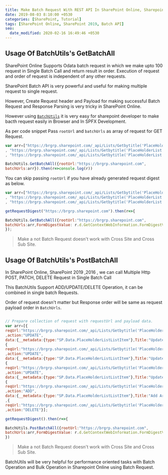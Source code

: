 ```yaml
---
title: Make Batch Request With REST API In SharePoint Online, Sharepoint 2019, 2016
date: 2019-08-03 8:10:00 +0530
categories: [SharePoint, Tutorial]
tags: [SharePoint Online, SharePoint 2019, Batch API]
seo:
  date_modified: 2020-02-16 16:49:46 +0530
---
```


## Usage Of BatchUtils's GetBatchAll

SharePoint Online Supports Odata batch request in which we make upto 100 request in Single Batch Call and return result in order. Execution of request and order of request is independent of any other requests.

SharePoint Batch API is very powerful and useful for making multiple request to single request.

However, Create Request header and Payload for making successful Batch Request and Response Parsing is very tricky in SharePoint Online.

However using [`BatchUtils`](https://github.com/anomepani/sp-rest-util/blob/master/BatchUtils.ts) it is very easy for sharepoint developer to make bacth request easily in Browser and In SPFX Development.

As per code snippet Pass `rootUrl` and  `batchUrls` as array of request for GET Request.

```js
var arr=["https://brgrp.sharepoint.com/_api/Lists/Getbytitle('PlaceHolderList')/items(212)"
, "https://brgrp.sharepoint.com/_api/Lists/Getbytitle('PlaceHolderList')/items(213)"
, "https://brgrp.sharepoint.com/_api/Lists/Getbytitle('PlaceHolderList')/items(214)"];

BatchUtils.GetBatchAll({rootUrl:"https://brgrp.sharepoint.com",
batchUrls:arr}).then(r=>console.log(r))

```

You can skip passing `rootUrl` if you have already generated request digest as below.

```js
var arr=["https://brgrp.sharepoint.com/_api/Lists/Getbytitle('PlaceHolderList')/items(212)"
, "https://brgrp.sharepoint.com/_api/Lists/Getbytitle('PlaceHolderList')/items(213)"
, "https://brgrp.sharepoint.com/_api/Lists/Getbytitle('PlaceHolderList')/items(214)"];

getRequestDigest("https://brgrp.sharepoint.com").then(r=>{

BatchUtils.GetBatchAll({rootUrl:"https://brgrp.sharepoint.com",
batchUrls:arr,FormDigestValue: r.d.GetContextWebInformation.FormDigestValue}).then(r=>console.log(r))
});

```
> Make a not Batch Request doesn't work with Cross Site and Cross Sub Site.

## Usage Of BatchUtils's PostBatchAll

In SharePoint Online, SharePoint 2019 ,2016 , we can call Multiple Http POST, PATCH, DELETE Request in Single Batch Call

This BatchUtils Support ADD/UPDATE/DELETE Operation, it can be combined in single batch Requests.

Order of request doesn't matter but Response order will be same as request payload order in `BatchUrls`.


```js

// Prepare collection of request with requestUrl and payload data.
var arr=[{
reqUrl:"https://brgrp.sharepoint.com/_api/Lists/Getbytitle('PlaceHolderList')/items(212)"
,action:"UPDATE",
data:{__metadata:{type:"SP.Data.PlaceHolderListListItem"},Title:"Update Article_1"}},
{
reqUrl:"https://brgrp.sharepoint.com/_api/Lists/Getbytitle('PlaceHolderList')/items(213)"
,action:"UPDATE",
data:{__metadata:{type:"SP.Data.PlaceHolderListListItem"},Title:"Update Article_2"}},
{
reqUrl:"https://brgrp.sharepoint.com/_api/Lists/Getbytitle('PlaceHolderList')/items(214)"
,action:"UPDATE",
data:{__metadata:{type:"SP.Data.PlaceHolderListListItem"},Title:"Update Article_3"}},
{
reqUrl:"https://brgrp.sharepoint.com/_api/Lists/Getbytitle('PlaceHolderList')/items"
,action:"ADD",
data:{__metadata:{type:"SP.Data.PlaceHolderListListItem"},Title:"Add Article_1"}}
,{
reqUrl:"https://brgrp.sharepoint.com/_api/Lists/Getbytitle('PlaceHolderList')/items(215)"
,action:"DELETE"}];

getRequestDigest().then(r=>{

BatchUtils.PostBatchAll({rootUrl:"https://brgrp.sharepoint.com",
batchUrls:arr,FormDigestValue: r.d.GetContextWebInformation.FormDigestValue}).then(r=>console.log(r))
})

```

> Make a not Batch Request doesn't work with Cross Site and Cross Sub Site.

BatchUtils will be very helpful for performance oriented tasks with Batch Operation and Bulk Operation in Sharepoint Online using Batch Request.